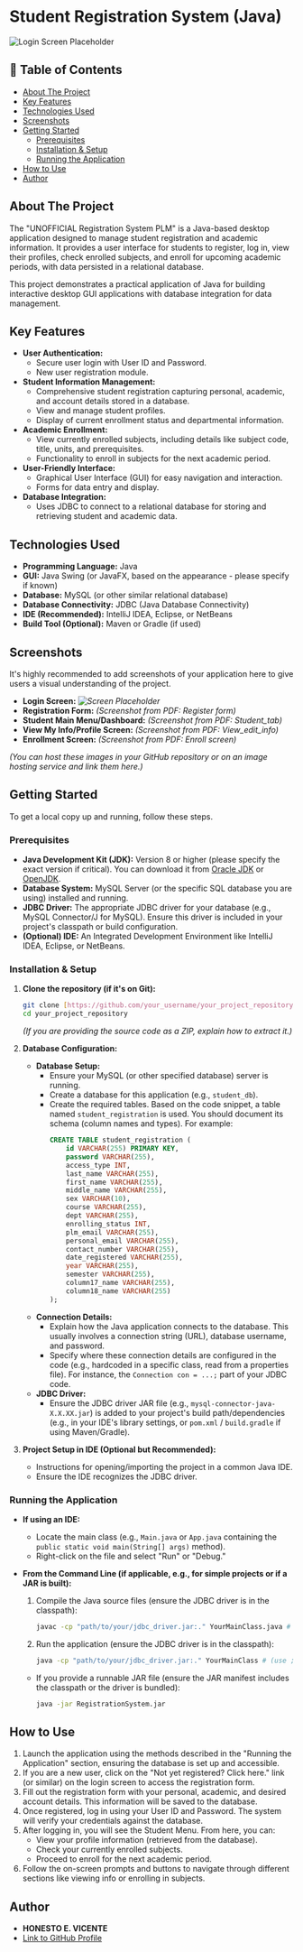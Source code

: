 # Student Registration System (Java)

![Login Screen Placeholder](./Images/login.jpg)

## 📝 Table of Contents
* [About The Project](#about-the-project)
* [Key Features](#key-features)
* [Technologies Used](#technologies-used)
* [Screenshots](#screenshots)
* [Getting Started](#getting-started)
  * [Prerequisites](#prerequisites)
  * [Installation & Setup](#installation--setup)
  * [Running the Application](#running-the-application)
* [How to Use](#how-to-use)
* [Author](#author)

## About The Project

The "UNOFFICIAL Registration System PLM" is a Java-based desktop application designed to manage student registration and academic information. It provides a user interface for students to register, log in, view their profiles, check enrolled subjects, and enroll for upcoming academic periods, with data persisted in a relational database.

This project demonstrates a practical application of Java for building interactive desktop GUI applications with database integration for data management.

## Key Features

* **User Authentication:**
    * Secure user login with User ID and Password.
    * New user registration module.
* **Student Information Management:**
    * Comprehensive student registration capturing personal, academic, and account details stored in a database.
    * View and manage student profiles.
    * Display of current enrollment status and departmental information.
* **Academic Enrollment:**
    * View currently enrolled subjects, including details like subject code, title, units, and prerequisites.
    * Functionality to enroll in subjects for the next academic period.
* **User-Friendly Interface:**
    * Graphical User Interface (GUI) for easy navigation and interaction.
    * Forms for data entry and display.
* **Database Integration:**
    * Uses JDBC to connect to a relational database for storing and retrieving student and academic data.

## Technologies Used

* **Programming Language:** Java
* **GUI:** Java Swing (or JavaFX, based on the appearance - please specify if known)
* **Database:** MySQL (or other similar relational database)
* **Database Connectivity:** JDBC (Java Database Connectivity)
* **IDE (Recommended):** IntelliJ IDEA, Eclipse, or NetBeans
* **Build Tool (Optional):** Maven or Gradle (if used)

## Screenshots

It's highly recommended to add screenshots of your application here to give users a visual understanding of the project.

* **Login Screen:**
    *![Screen Placeholder](./Images/login.jpg)*
* **Registration Form:**
    *(Screenshot from PDF: Register form)*
* **Student Main Menu/Dashboard:**
    *(Screenshot from PDF: Student_tab)*
* **View My Info/Profile Screen:**
    *(Screenshot from PDF: View_edit_info)*
* **Enrollment Screen:**
    *(Screenshot from PDF: Enroll screen)*

*(You can host these images in your GitHub repository or on an image hosting service and link them here.)*

## Getting Started

To get a local copy up and running, follow these steps.

### Prerequisites

* **Java Development Kit (JDK):** Version 8 or higher (please specify the exact version if critical). You can download it from [Oracle JDK](https://www.oracle.com/java/technologies/downloads/) or [OpenJDK](https://openjdk.java.net/).
* **Database System:** MySQL Server (or the specific SQL database you are using) installed and running.
* **JDBC Driver:** The appropriate JDBC driver for your database (e.g., MySQL Connector/J for MySQL). Ensure this driver is included in your project's classpath or build configuration.
* **(Optional) IDE:** An Integrated Development Environment like IntelliJ IDEA, Eclipse, or NetBeans.

### Installation & Setup

1.  **Clone the repository (if it's on Git):**
    ```sh
    git clone [https://github.com/your_username/your_project_repository.git](https://github.com/your_username/your_project_repository.git)
    cd your_project_repository
    ```
    *(If you are providing the source code as a ZIP, explain how to extract it.)*

2.  **Database Configuration:**
    * **Database Setup:**
        * Ensure your MySQL (or other specified database) server is running.
        * Create a database for this application (e.g., `student_db`).
        * Create the required tables. Based on the code snippet, a table named `student_registration` is used. You should document its schema (column names and types). For example:
          ```sql
          CREATE TABLE student_registration (
              id VARCHAR(255) PRIMARY KEY,
              password VARCHAR(255),
              access_type INT,
              last_name VARCHAR(255),
              first_name VARCHAR(255),
              middle_name VARCHAR(255),
              sex VARCHAR(10),
              course VARCHAR(255),
              dept VARCHAR(255),
              enrolling_status INT,
              plm_email VARCHAR(255),
              personal_email VARCHAR(255),
              contact_number VARCHAR(255),
              date_registered VARCHAR(255),
              year VARCHAR(255),
              semester VARCHAR(255),
              column17_name VARCHAR(255), 
              column18_name VARCHAR(255)
          );
          ```
    * **Connection Details:**
        * Explain how the Java application connects to the database. This usually involves a connection string (URL), database username, and password.
        * Specify where these connection details are configured in the code (e.g., hardcoded in a specific class, read from a properties file). For instance, the `Connection con = ...;` part of your JDBC code.
    * **JDBC Driver:**
        * Ensure the JDBC driver JAR file (e.g., `mysql-connector-java-X.X.XX.jar`) is added to your project's build path/dependencies (e.g., in your IDE's library settings, or `pom.xml` / `build.gradle` if using Maven/Gradle).

3.  **Project Setup in IDE (Optional but Recommended):**
    * Instructions for opening/importing the project in a common Java IDE.
    * Ensure the IDE recognizes the JDBC driver.

### Running the Application

* **If using an IDE:**
    * Locate the main class (e.g., `Main.java` or `App.java` containing the `public static void main(String[] args)` method).
    * Right-click on the file and select "Run" or "Debug."

* **From the Command Line (if applicable, e.g., for simple projects or if a JAR is built):**
    1.  Compile the Java source files (ensure the JDBC driver is in the classpath):
        ```sh
        javac -cp "path/to/your/jdbc_driver.jar:." YourMainClass.java # (and other .java files or use wildcards; use ; instead of : on Windows for classpath)
        ```
    2.  Run the application (ensure the JDBC driver is in the classpath):
        ```sh
        java -cp "path/to/your/jdbc_driver.jar:." YourMainClass # (use ; instead of : on Windows for classpath)
        ```
    * If you provide a runnable JAR file (ensure the JAR manifest includes the classpath or the driver is bundled):
        ```sh
        java -jar RegistrationSystem.jar
        ```

## How to Use

1.  Launch the application using the methods described in the "Running the Application" section, ensuring the database is set up and accessible.
2.  If you are a new user, click on the "Not yet registered? Click here." link (or similar) on the login screen to access the registration form.
3.  Fill out the registration form with your personal, academic, and desired account details. This information will be saved to the database.
4.  Once registered, log in using your User ID and Password. The system will verify your credentials against the database.
5.  After logging in, you will see the Student Menu. From here, you can:
    * View your profile information (retrieved from the database).
    * Check your currently enrolled subjects.
    * Proceed to enroll for the next academic period.
6.  Follow the on-screen prompts and buttons to navigate through different sections like viewing info or enrolling in subjects.

## Author

* **HONESTO E. VICENTE**
* [Link to GitHub Profile](https://github.com/hozestooo)
